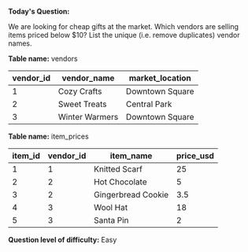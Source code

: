 **Today's Question:**

We are looking for cheap gifts at the market. Which vendors are selling items priced below $10? List the unique (i.e. remove duplicates) vendor names.

**Table name:** vendors

| vendor_id | vendor_name    | market_location   |
|-----------|----------------|-------------------|
| 1         | Cozy Crafts    | Downtown Square   |
| 2         | Sweet Treats   | Central Park      |
| 3         | Winter Warmers | Downtown Square   |


**Table name:** item_prices

| item_id | vendor_id | item_name          | price_usd |
|---------|-----------|--------------------|-----------|
| 1       | 1         | Knitted Scarf      | 25        |
| 2       | 2         | Hot Chocolate      | 5         |
| 3       | 2         | Gingerbread Cookie | 3.5       |
| 4       | 3         | Wool Hat           | 18        |
| 5       | 3         | Santa Pin          | 2         |


**Question level of difficulty:**
Easy
